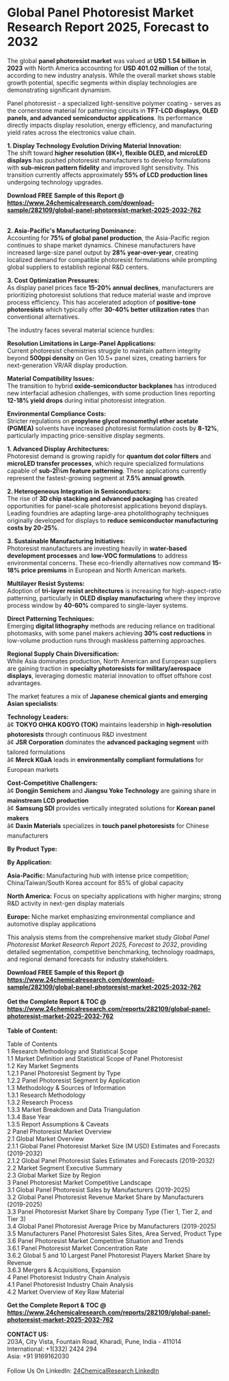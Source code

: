 <h1>Global Panel Photoresist Market Research Report 2025, Forecast to 2032</h1><p>The global <strong>panel photoresist market</strong> was valued at <strong>USD 1.54 billion in 2023</strong> with North America accounting for <strong>USD 401.02 million</strong> of the total, according to new industry analysis. While the overall market shows stable growth potential, specific segments within display technologies are demonstrating significant dynamism.</p><p>Panel photoresist - a specialized light-sensitive polymer coating - serves as the cornerstone material for patterning circuits in <strong>TFT-LCD displays, OLED panels, and advanced semiconductor applications</strong>. Its performance directly impacts display resolution, energy efficiency, and manufacturing yield rates across the electronics value chain.</p><p><strong>1. Display Technology Evolution Driving Material Innovation:</strong><br>
The shift toward <strong>higher resolution (8K+), flexible OLED, and microLED displays</strong> has pushed photoresist manufacturers to develop formulations with <strong>sub-micron pattern fidelity</strong> and improved light sensitivity. This transition currently affects approximately <strong>55% of LCD production lines</strong> undergoing technology upgrades.</p><div><b>Download FREE Sample of this Report @ 
            <a href="https://www.24chemicalresearch.com/download-sample/282109/global-panel-photoresist-market-2025-2032-762">
            https://www.24chemicalresearch.com/download-sample/282109/global-panel-photoresist-market-2025-2032-762</a></b></div><br><p><strong>2. Asia-Pacific's Manufacturing Dominance:</strong><br>
Accounting for <strong>75% of global panel production</strong>, the Asia-Pacific region continues to shape market dynamics. Chinese manufacturers have increased large-size panel output by <strong>28% year-over-year</strong>, creating localized demand for compatible photoresist formulations while prompting global suppliers to establish regional R&amp;D centers.</p><p><strong>3. Cost Optimization Pressures:</strong><br>
As display panel prices face <strong>15-20% annual declines</strong>, manufacturers are prioritizing photoresist solutions that reduce material waste and improve process efficiency. This has accelerated adoption of <strong>positive-tone photoresists</strong> which typically offer <strong>30-40% better utilization rates</strong> than conventional alternatives.</p><p>The industry faces several material science hurdles:</p><p><strong>Resolution Limitations in Large-Panel Applications:</strong><br>
	Current photoresist chemistries struggle to maintain pattern integrity beyond <strong>500ppi density</strong> on Gen 10.5+ panel sizes, creating barriers for next-generation VR/AR display production.</p><p><strong>Material Compatibility Issues:</strong><br>
	The transition to hybrid <strong>oxide-semiconductor backplanes</strong> has introduced new interfacial adhesion challenges, with some production lines reporting <strong>12-18% yield drops</strong> during initial photoresist integration.</p><p><strong>Environmental Compliance Costs:</strong><br>
	Stricter regulations on <strong>propylene glycol monomethyl ether acetate (PGMEA)</strong> solvents have increased photoresist formulation costs by <strong>8-12%</strong>, particularly impacting price-sensitive display segments.</p><p><strong>1. Advanced Display Architectures:</strong><br>
Photoresist demand is growing rapidly for <strong>quantum dot color filters</strong> and <strong>microLED transfer processes</strong>, which require specialized formulations capable of <strong>sub-2Î¼m feature patterning</strong>. These applications currently represent the fastest-growing segment at <strong>7.5% annual growth</strong>.</p><p><strong>2. Heterogeneous Integration in Semiconductors:</strong><br>
The rise of <strong>3D chip stacking and advanced packaging</strong> has created opportunities for panel-scale photoresist applications beyond displays. Leading foundries are adapting large-area photolithography techniques originally developed for displays to <strong>reduce semiconductor manufacturing costs by 20-25%</strong>.</p><p><strong>3. Sustainable Manufacturing Initiatives:</strong><br>
Photoresist manufacturers are investing heavily in <strong>water-based development processes</strong> and <strong>low-VOC formulations</strong> to address environmental concerns. These eco-friendly alternatives now command <strong>15-18% price premiums</strong> in European and North American markets.</p><p><strong>Multilayer Resist Systems:</strong><br>
	Adoption of <strong>tri-layer resist architectures</strong> is increasing for high-aspect-ratio patterning, particularly in <strong>OLED display manufacturing</strong> where they improve process window by <strong>40-60%</strong> compared to single-layer systems.</p><p><strong>Direct Patterning Techniques:</strong><br>
	Emerging <strong>digital lithography</strong> methods are reducing reliance on traditional photomasks, with some panel makers achieving <strong>30% cost reductions</strong> in low-volume production runs through maskless patterning approaches.</p><p><strong>Regional Supply Chain Diversification:</strong><br>
	While Asia dominates production, North American and European suppliers are gaining traction in <strong>specialty photoresists for military/aerospace displays</strong>, leveraging domestic material innovation to offset offshore cost advantages.</p><p>The market features a mix of <strong>Japanese chemical giants and emerging Asian specialists</strong>:</p><p><strong>Technology Leaders:</strong><br>
â¢ <strong>TOKYO OHKA KOGYO (TOK)</strong> maintains leadership in <strong>high-resolution photoresists</strong> through continuous R&amp;D investment<br>
â¢ <strong>JSR Corporation</strong> dominates the <strong>advanced packaging segment</strong> with tailored formulations<br>
â¢ <strong>Merck KGaA</strong> leads in <strong>environmentally compliant formulations</strong> for European markets</p><p><strong>Cost-Competitive Challengers:</strong><br>
â¢ <strong>Dongjin Semichem</strong> and <strong>Jiangsu Yoke Technology</strong> are gaining share in <strong>mainstream LCD production</strong><br>
â¢ <strong>Samsung SDI</strong> provides vertically integrated solutions for <strong>Korean panel makers</strong><br>
â¢ <strong>Daxin Materials</strong> specializes in <strong>touch panel photoresists</strong> for Chinese manufacturers</p><p><strong>By Product Type:</strong></p><p><strong>By Application:</strong></p><p><strong>Asia-Pacific:</strong> Manufacturing hub with intense price competition; China/Taiwan/South Korea account for 85% of global capacity</p><p><strong>North America:</strong> Focus on specialty applications with higher margins; strong R&amp;D activity in next-gen display materials</p><p><strong>Europe:</strong> Niche market emphasizing environmental compliance and automotive display applications</p><p>This analysis stems from the comprehensive market study <em>Global Panel Photoresist Market Research Report 2025, Forecast to 2032</em>, providing detailed segmentation, competitive benchmarking, technology roadmaps, and regional demand forecasts for industry stakeholders.</p><div><b>Download FREE Sample of this Report @ 
            <a href="https://www.24chemicalresearch.com/download-sample/282109/global-panel-photoresist-market-2025-2032-762">
            https://www.24chemicalresearch.com/download-sample/282109/global-panel-photoresist-market-2025-2032-762</a></b></div><br><div><b>Get the Complete Report & TOC @ 
            <a href="https://www.24chemicalresearch.com/reports/282109/global-panel-photoresist-market-2025-2032-762">
            https://www.24chemicalresearch.com/reports/282109/global-panel-photoresist-market-2025-2032-762</a></b></div><br>
            <b>Table of Content:</b><p>Table of Contents<br />
1 Research Methodology and Statistical Scope<br />
1.1 Market Definition and Statistical Scope of Panel Photoresist<br />
1.2 Key Market Segments<br />
1.2.1 Panel Photoresist Segment by Type<br />
1.2.2 Panel Photoresist Segment by Application<br />
1.3 Methodology & Sources of Information<br />
1.3.1 Research Methodology<br />
1.3.2 Research Process<br />
1.3.3 Market Breakdown and Data Triangulation<br />
1.3.4 Base Year<br />
1.3.5 Report Assumptions & Caveats<br />
2 Panel Photoresist Market Overview<br />
2.1 Global Market Overview<br />
2.1.1 Global Panel Photoresist Market Size (M USD) Estimates and Forecasts (2019-2032)<br />
2.1.2 Global Panel Photoresist Sales Estimates and Forecasts (2019-2032)<br />
2.2 Market Segment Executive Summary<br />
2.3 Global Market Size by Region<br />
3 Panel Photoresist Market Competitive Landscape<br />
3.1 Global Panel Photoresist Sales by Manufacturers (2019-2025)<br />
3.2 Global Panel Photoresist Revenue Market Share by Manufacturers (2019-2025)<br />
3.3 Panel Photoresist Market Share by Company Type (Tier 1, Tier 2, and Tier 3)<br />
3.4 Global Panel Photoresist Average Price by Manufacturers (2019-2025)<br />
3.5 Manufacturers Panel Photoresist Sales Sites, Area Served, Product Type<br />
3.6 Panel Photoresist Market Competitive Situation and Trends<br />
3.6.1 Panel Photoresist Market Concentration Rate<br />
3.6.2 Global 5 and 10 Largest Panel Photoresist Players Market Share by Revenue<br />
3.6.3 Mergers & Acquisitions, Expansion<br />
4 Panel Photoresist Industry Chain Analysis<br />
4.1 Panel Photoresist Industry Chain Analysis<br />
4.2 Market Overview of Key Raw Material</p><div><b>Get the Complete Report & TOC @ 
            <a href="https://www.24chemicalresearch.com/reports/282109/global-panel-photoresist-market-2025-2032-762">
            https://www.24chemicalresearch.com/reports/282109/global-panel-photoresist-market-2025-2032-762</a></b></div><br><b>CONTACT US:</b><br>
            203A, City Vista, Fountain Road, Kharadi, Pune, India - 411014<br>
            International: +1(332) 2424 294<br>
            Asia: +91 9169162030 <br><br>
            Follow Us On LinkedIn: <a href="https://www.linkedin.com/company/24chemicalresearch/">24ChemicalResearch LinkedIn</a>